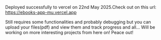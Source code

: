 Deployed successfully to vercel on 22nd May 2025.Check out on this url:
https://ebooks-app-mu.vercel.app

Still requires some functionalities and probably debugging but you can upload your files(pdf) and view them and track progress and all...
Will be working on more interesting projects from here on!
Peace out!
